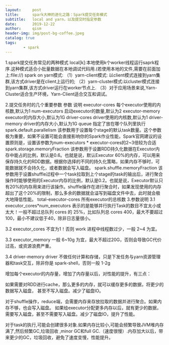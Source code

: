 ```yaml
---
layout:     post
title:      spark大神的进化之路：Spark提交任务模式
subtitle:   local and yarn，以及提交时指定参数
date:       2019-12-22
author:     qism
header-img: img/post-bg-coffee.jpeg
catalog: true
tags:    
        - spark
---
```


1.spark提交任务常见的两种模式
local[k]:本地使用k个worker线程运行saprk程序.这种模式适合小批量数据在本地调试代码用.(若使用本地的文件,需要在前面加上:file://)
spark on yarn模式:
（1）yarn-client模式: 以client模式连接到yarn集群,该方式driver是在client上运行的;
（2）yarn-cluster模式:以cluster模式连接到yarn集群,该方式driver运行在worker节点上.
（3）对于应用场景来说,Yarn-Cluster适合生产环境，Yarn-Client适合交互和调试。

2.提交任务时的几个重要参数
参数	说明
executor-cores	每个executor使用的内核数,默认为1
num-executors	启动executor的数量,默认为2
executor-memory	executor的内存大小,默认为1G
driver-cores	driver使用的内核数,默认为1
driver-memory	driver的内存大小,默认为1G
queue	指定了放在哪个队列里执行
spark.default.parallelism	该参数用于设置每个stage的默认task数量。这个参数极为重要，如果不设置可能会直接影响你的Spark作业性能，Spark官网建议的设置原则是，设置该参数为num-executors * executor-cores的2~3倍较为合适
spark.storage.memoryFraction	该参数用于设置RDD持久化数据在Executor内存中能占的比例，默认是0.6。也就是说，默认Executor 60%的内存，可以用来保存持久化的RDD数据。根据你选择的不同的持久化策略，如果内存不够时，可能数据就不会持久化，或者数据会写入磁盘。
spark.shuffle.memoryFraction	该参数用于设置shuffle过程中一个task拉取到上个stage的task的输出后，进行聚合操作时能够使用的Executor内存的比例，默认是0.2。也就是说，Executor默认只有20%的内存用来进行该操作。shuffle操作在进行聚合时，如果发现使用的内存超出了这个20%的限制，那么多余的数据就会溢写到磁盘文件中去，此时就会极大地降低性能。
total-executor-cores	所有executor的总核数
3.参数说明
3.1 executor_cores*num_executors
表示的是能够并行执行Task的数目不宜太小或太大！一般不超过总队列 cores 的 25%，比如队列总 cores 400，最大不要超过100，最小不建议低于40，除非日志量很小。

3.2 executor_cores
不宜为1！否则 work 进程中线程数过少，一般 2~4 为宜。

3.3 executor_memory
一般 6~10g 为宜，最大不超过20G，否则会导致GC代价过高，或资源浪费严重。

3.4 driver-memory
driver 不做任何计算和存储，只是下发任务与yarn资源管理器和task交互，除非你是 spark-shell，否则一般 1-2g

增加每个executor的内存量，增加了内存量以后，对性能的提升，有三点：

如果需要对RDD进行cache，那么更多的内存，就可以缓存更多的数据，将更少的数据写入磁盘，
甚至不写入磁盘。减少了磁盘IO。

对于shuffle操作，reduce端，会需要内存来存放拉取的数据并进行聚合。如果内存不够，也会写入磁盘。
如果给executor分配更多内存以后，就有更少的数据，需要写入磁盘，甚至不需要写入磁盘。减少了磁盘IO，提升了性能。

对于task的执行,可能会创建很多对象.如果内存比较小,可能会频繁导致JVM堆内存满了,然后频繁GC,垃圾回收 ,minor GC和full
GC.（速度很慢）.内存加大以后，带来更少的GC，垃圾回收，避免了速度变慢，性能提升。

